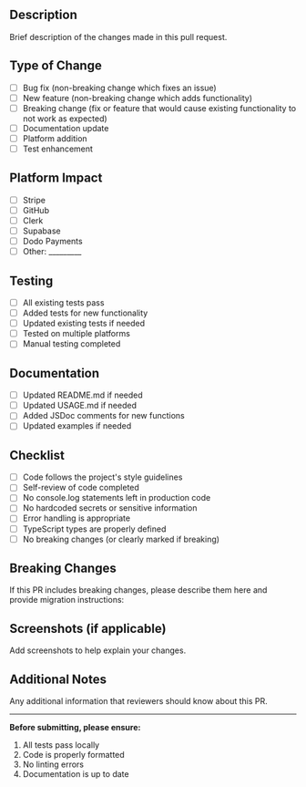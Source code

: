 ## Description

Brief description of the changes made in this pull request.

## Type of Change

- [ ] Bug fix (non-breaking change which fixes an issue)
- [ ] New feature (non-breaking change which adds functionality)
- [ ] Breaking change (fix or feature that would cause existing functionality to not work as expected)
- [ ] Documentation update
- [ ] Platform addition
- [ ] Test enhancement

## Platform Impact

- [ ] Stripe
- [ ] GitHub
- [ ] Clerk
- [ ] Supabase
- [ ] Dodo Payments
- [ ] Other: _________

## Testing

- [ ] All existing tests pass
- [ ] Added tests for new functionality
- [ ] Updated existing tests if needed
- [ ] Tested on multiple platforms
- [ ] Manual testing completed

## Documentation

- [ ] Updated README.md if needed
- [ ] Updated USAGE.md if needed
- [ ] Added JSDoc comments for new functions
- [ ] Updated examples if needed

## Checklist

- [ ] Code follows the project's style guidelines
- [ ] Self-review of code completed
- [ ] No console.log statements left in production code
- [ ] No hardcoded secrets or sensitive information
- [ ] Error handling is appropriate
- [ ] TypeScript types are properly defined
- [ ] No breaking changes (or clearly marked if breaking)

## Breaking Changes

If this PR includes breaking changes, please describe them here and provide migration instructions:

## Screenshots (if applicable)

Add screenshots to help explain your changes.

## Additional Notes

Any additional information that reviewers should know about this PR.

---

**Before submitting, please ensure:**
1. All tests pass locally
2. Code is properly formatted
3. No linting errors
4. Documentation is up to date
